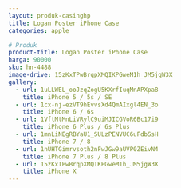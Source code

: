 ```yaml
---
layout: produk-casinghp
title: Logan Poster iPhone Case
categories: apple

# Produk
product-title: Logan Poster iPhone Case
harga: 90000
sku: hn-4488
image-drive: 15zKxTPwBrqpXMQIKPGweM1h_JM5jgW3X
gallery:
  - url: 1uLLWEL_ooJzqZogU5KXrfIuqMnAPXpa8
    title: iPhone 5 / 5s / SE
  - url: 1cx-nj-ezVT9hEvvsXd4QmAIxgl4EN_3o
    title: iPhone 6 / 6s
  - url: 1VftMtMnLiVRylC9uiMJICGVoR6Bc17i9
    title: iPhone 6 Plus / 6s Plus
  - url: 1mnLiNEgRBYaU1_SULzPENVUC6uFdbSsH
    title: iPhone 7 / 8
  - url: 1nUHTGimrvsoth2nFwJGw9aUVP0ZEivN4
    title: iPhone 7 Plus / 8 Plus
  - url: 15zKxTPwBrqpXMQIKPGweM1h_JM5jgW3X
    title: iPhone X
---
```


